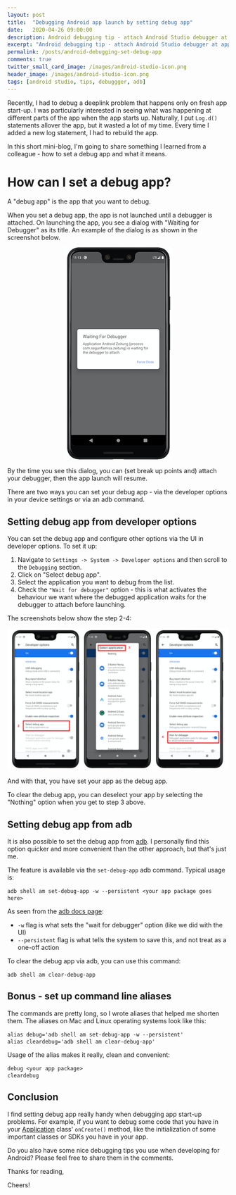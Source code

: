 ```yaml
---
layout: post
title:  "Debugging Android app launch by setting debug app"
date:   2020-04-26 09:00:00
description: Android debugging tip - attach Android Studio debugger at app start up
excerpt: "Android debugging tip - attach Android Studio debugger at app start up"
permalink: /posts/android-debugging-set-debug-app
comments: true
twitter_small_card_image: /images/android-studio-icon.png
header_image: /images/android-studio-icon.png
tags: [android studio, tips, debuggger, adb]
---
```


Recently, I had to debug a deeplink problem that happens only on fresh app start-up. I was particularly
interested in seeing what was happening at different parts of the app when the app
starts up. Naturally, I put `Log.d()` statements allover the app,
but it wasted a lot of my time. Every time I added a new log statement, I had to rebuild
the app.

In this short mini-blog, I'm going to share something I learned from a colleague - how to set a debug app and what it means.

# How can I set a debug app?
A "debug app" is the app that you want to debug.

When you set a debug app, the app is not launched until a debugger is attached. On launching the app,
you see a dialog with "Waiting for Debugger" as its title. An example of the dialog
is as shown in the screenshot below.

<p align="center">
	<img src="/images/waiting-for-debugger.png"
  alt="Screenshot showing the Android system waiting for debugger when debug app is launched">
</p>

By the time you see this dialog, you can (set break up points and) attach your debugger, then the app launch will resume.

There are two ways you can set your debug app - via the developer options in your device settings
or via an adb command.

## Setting debug app from developer options
You can set the debug app and configure other options via the UI in developer options. To set it up:

1. Navigate to `Settings -> System -> Developer options` and then scroll to the `Debugging` section.
2. Click on "Select debug app".
3. Select the application you want to debug from the list.
4. Check the `"Wait for debugger"` option - this is what activates the behaviour we want
where the debugged application waits for the debugger to attach before launching.

The screenshots below show the step 2-4:

<p align="center">
	<img src="/images/set-debug-app-2-4.png"
  alt="Screenshots of steps 2 - 4">
</p>

And with that, you have set your app as the debug app.

To clear the debug app, you can deselect your app by selecting the "Nothing" option
when you get to step 3 above.

## Setting debug app from adb
It is also possible to set the debug app from [adb](https://developer.android.com/studio/command-line/adb). I personally find this option
quicker and more convenient than the other approach, but that's just me.

The feature is available via the `set-debug-app` adb command. Typical usage is:

``` shell
adb shell am set-debug-app -w --persistent <your app package goes here>
```

As seen from the [adb docs page](https://developer.android.com/studio/command-line/adb):
* `-w` flag is what sets the "wait for debugger" option (like we did with the UI)
* `--persistent` flag is what tells the system to save this, and not treat as a one-off action

To clear the debug app via adb, you can use this command:

```shell
adb shell am clear-debug-app
```

## Bonus - set up command line aliases

The commands are pretty long, so I wrote aliases that helped me shorten them.
The aliases on Mac and Linux operating systems look like this:

```shell
alias debug='adb shell am set-debug-app -w --persistent'
alias cleardebug='adb shell am clear-debug-app'
```

Usage of the alias makes it really, clean and convenient:

```shell
debug <your app package>
cleardebug
```

## Conclusion

I find setting debug app really handy when debugging app start-up problems. For example, if you want to debug
some code that you have in your [Application](https://developer.android.com/reference/android/app/Application) class' `onCreate()` method, like the initialization of some important classes or SDKs you have in your app.


Do you also have some nice debugging tips you use when developing for Android? Please feel
free to share them in the comments.

Thanks for reading,

Cheers!
